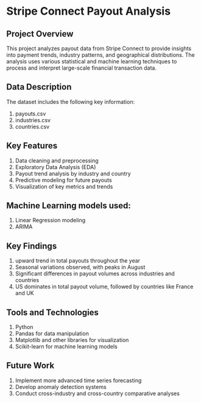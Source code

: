 # Stripe Connect Payout Analysis

## Project Overview
This project analyzes payout data from Stripe Connect to provide insights into payment trends, industry patterns, and geographical distributions. The analysis uses various statistical and machine learning techniques to process and interpret large-scale financial transaction data.

## Data Description
The dataset includes the following key information:
  1. payouts.csv
  2. industries.csv
  3. countries.csv
## Key Features
  1. Data cleaning and preprocessing
  2. Exploratory Data Analysis (EDA)
  3. Payout trend analysis by industry and country 
  4. Predictive modeling for future payouts
  5. Visualization of key metrics and trends
## Machine Learning models used:
  1. Linear Regression modeling
  2. ARIMA
## Key Findings
  1.  upward trend in total payouts throughout the year
  2. Seasonal variations observed, with peaks in August
  3. Significant differences in payout volumes across industries and countries
  4. US dominates in total payout volume, followed by countries like France and UK
## Tools and Technologies
  1. Python
  2. Pandas for data manipulation
  3. Matplotlib and other libraries for visualization
  4. Scikit-learn for machine learning models
## Future Work
  1. Implement more advanced time series forecasting
  2. Develop anomaly detection systems
  3. Conduct cross-industry and cross-country comparative analyses
